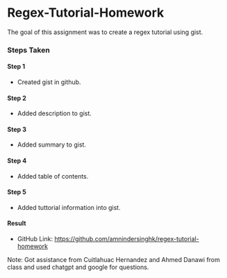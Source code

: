 # Regex-Tutorial-Homework
The goal of this assignment was to create a regex tutorial using gist.

### Steps Taken

#### Step 1 
- Created gist in github. 

#### Step 2
- Added description to gist.

#### Step 3
- Added summary to gist.

#### Step 4
- Added table of contents.

#### Step 5
- Added tuttorial information into gist.

#### Result
- GitHub Link: https://github.com/amnindersinghk/regex-tutorial-homework


Note: Got assistance from Cuitlahuac Hernandez and Ahmed Danawi from class and used chatgpt and google for questions.
